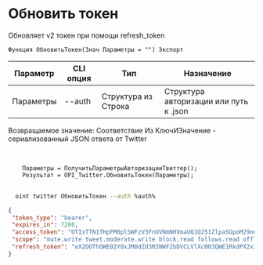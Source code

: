 ﻿---
sidebar_position: 3
---

# Обновить токен
 Обновляет v2 токен при помощи refresh_token



`Функция ОбновитьТокен(Знач Параметры = "") Экспорт`

  | Параметр | CLI опция | Тип | Назначение |
  |-|-|-|-|
  | Параметры | --auth | Структура из Строка | Структура авторизации или путь к .json |

  
  Возвращаемое значение:   Соответствие Из КлючИЗначение - сериализованный JSON ответа от Twitter

<br/>




```bsl title="Пример кода"
    Параметры = ПолучитьПараметрыАвторизацииТвиттер();
    Результат = OPI_Twitter.ОбновитьТокен(Параметры);
```



```sh title="Пример команды CLI"
    
  oint twitter ОбновитьТокен --auth %auth%

```

```json title="Результат"
{
 "token_type": "bearer",
 "expires_in": 7200,
 "access_token": "UTIxTTN1THpFM0plSWFzV3FnUVNmNHVmaUQ1Q251ZlpaSGpoM29odU9FX19ZOjE3Mjc2MTA5Nzc3ODU6MToxOmF0OjE",
 "scope": "mute.write tweet.moderate.write block.read follows.read offline.access list.write bookmark.read list.read tweet.write space.read block.write like.write like.read users.read tweet.read bookmark.write mute.read follows.write",
 "refresh_token": "eXZOOThOWE02Y0xJM0dZd3M3NWF2bDVCLVlXc003QWE1RkdPX2x1enN4Tzh6OjE3Mjc2MTA5Nzc3ODU6MToxOnJ0OjE"
}
```
